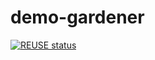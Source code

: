 # demo-gardener
[![REUSE status](https://api.reuse.software/badge/github.com/SAP-staging/demo-gardener)](https://api.reuse.software/info/github.com/SAP-staging/demo-gardener)


